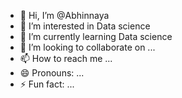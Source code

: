 - 👋 Hi, I’m @Abhinnaya
- 👀 I’m interested in Data science
- 🌱 I’m currently learning Data science
- 💞️ I’m looking to collaborate on ...
- 📫 How to reach me ...
- 😄 Pronouns: ...
- ⚡ Fun fact: ...

<!---
Abhinnaya/Abhinnaya is a ✨ special ✨ repository because its `README.md` (this file) appears on your GitHub profile.
You can click the Preview link to take a look at your changes.
--->

